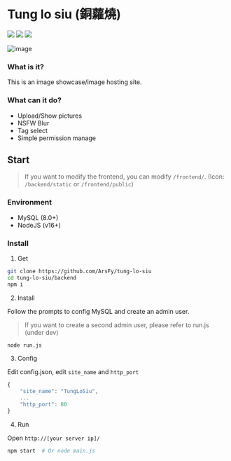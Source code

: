 # Tung lo siu (銅蘿燒)

![](https://img.shields.io/badge/license-MIT-blue)
![](https://img.shields.io/badge/NodeJS-v16-green)
![](https://img.shields.io/badge/PRs-welcome-green)

![image](https://user-images.githubusercontent.com/93700457/187623273-190089d7-a39a-4579-b186-98d7ed202b6b.png)

### What is it?

This is an image showcase/image hosting site.

### What can it do?

- Upload/Show pictures
- NSFW Blur
- Tag select
- Simple permission manage

## Start

> If you want to modify the frontend, you can modify `/frontend/`. (Icon: `/backend/static` or `/frontend/public`)

### Environment

- MySQL (8.0+)
- NodeJS (v16+)

### Install

1. Get
```bash
git clone https://github.com/ArsFy/tung-lo-siu
cd tung-lo-siu/backend
npm i
```

2. Install

Follow the prompts to config MySQL and create an admin user.

> If you want to create a second admin user, please refer to run.js (under dev)

```bash
node run.js
```

3. Config

Edit config.json, edit `site_name` and `http_port`

```js
{
    "site_name": "TungLoSiu",
    ...
    "http_port": 80
}
```

4. Run

Open `http://[your server ip]/`

```bash
npm start  # Or node main.js
```
